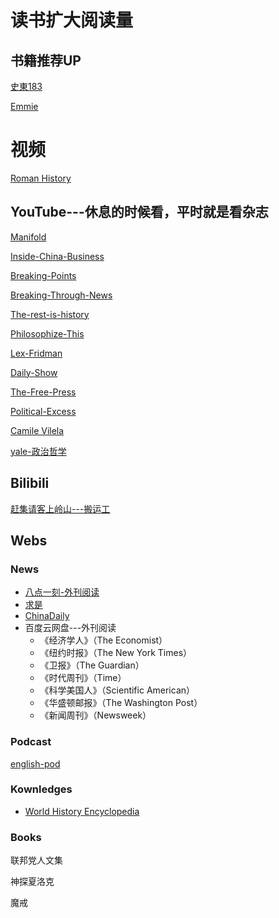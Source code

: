 # 读书扩大阅读量
## 书籍推荐UP
[史東183](https://space.bilibili.com/300501537)

[Emmie](https://www.youtube.com/@emmiereads)

# 视频


[Roman History](https://www.youtube.com/watch?v=DyoVVSggPjY)

## YouTube---休息的时候看，平时就是看杂志
[Manifold](https://www.youtube.com/@ManifoldPodcast)

[Inside-China-Business](https://www.youtube.com/@Inside_China_Business)

[Breaking-Points](https://www.youtube.com/@breakingpoints)

[Breaking-Through-News](https://www.youtube.com/@BreakThroughNews)

[The-rest-is-history](https://www.youtube.com/@restishistorypod)

[Philosophize-This](https://www.youtube.com/@philosophizethispodcast)

[Lex-Fridman](https://www.youtube.com/@lexfridman)

[Daily-Show](https://www.youtube.com/@TheDailyShow)

[The-Free-Press](https://www.youtube.com/@thefreepress)

[Political-Excess](https://www.youtube.com/@PoliticalExcess)

[Camile Vilela](https://www.youtube.com/@CamileVilela)
   
[yale-政治哲学](https://www.bilibili.com/video/BV1oK411P7QA?p=)
## Bilibili
[赶集请客上岭山---搬运工](https://space.bilibili.com/16081941)

## Webs
### News
* [八点一刻-外刊阅读](https://www.badianyike.com/)
* [求是](http://en.qstheory.cn/)
* [ChinaDaily](https://www.chinadaily.com.cn/)
* 百度云网盘---外刊阅读
  * 《经济学人》（The Economist）
  * 《纽约时报》（The New York Times）
  * 《卫报》（The Guardian）
  * 《时代周刊》（Time）
  * 《科学美国人》（Scientific American）
  * 《华盛顿邮报》（The Washington Post）
  * 《新闻周刊》（Newsweek）
### Podcast
[english-pod](https://antennapod.org/documentation/getting-started)


### Kownledges
* [World History Encyclopedia](https://www.worldhistory.org/Crusades/)

### Books
联邦党人文集

神探夏洛克

魔戒